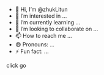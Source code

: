 - 👋 Hi, I’m @zhukLitun
- 👀 I’m interested in ...
- 🌱 I’m currently learning ...
- 💞️ I’m looking to collaborate on ...
- 📫 How to reach me ...
- 😄 Pronouns: ...
- ⚡ Fun fact: ...

<!---
zhukLitun/zhukLitun is a ✨ special ✨ repository because its `README.md` (this file) appears on your GitHub profile.
You can click the Preview link to take a look at your changes.
--->
click go
